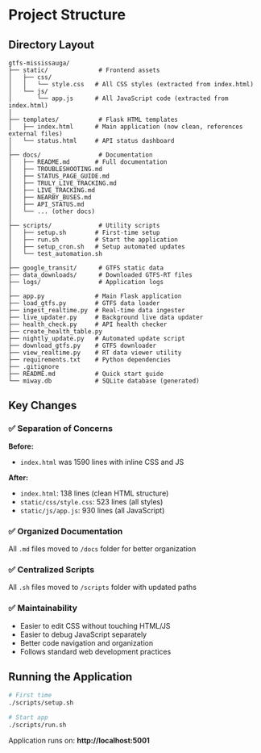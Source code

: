 # Project Structure

## Directory Layout

```
gtfs-mississauga/
├── static/              # Frontend assets
│   ├── css/
│   │   └── style.css   # All CSS styles (extracted from index.html)
│   └── js/
│       └── app.js      # All JavaScript code (extracted from index.html)
│
├── templates/           # Flask HTML templates
│   ├── index.html      # Main application (now clean, references external files)
│   └── status.html     # API status dashboard
│
├── docs/                # Documentation
│   ├── README.md       # Full documentation
│   ├── TROUBLESHOOTING.md
│   ├── STATUS_PAGE_GUIDE.md
│   ├── TRULY_LIVE_TRACKING.md
│   ├── LIVE_TRACKING.md
│   ├── NEARBY_BUSES.md
│   ├── API_STATUS.md
│   └── ... (other docs)
│
├── scripts/             # Utility scripts
│   ├── setup.sh        # First-time setup
│   ├── run.sh          # Start the application
│   ├── setup_cron.sh   # Setup automated updates
│   └── test_automation.sh
│
├── google_transit/      # GTFS static data
├── data_downloads/      # Downloaded GTFS-RT files
├── logs/                # Application logs
│
├── app.py              # Main Flask application
├── load_gtfs.py        # GTFS data loader
├── ingest_realtime.py  # Real-time data ingester
├── live_updater.py     # Background live data updater
├── health_check.py     # API health checker
├── create_health_table.py
├── nightly_update.py   # Automated update script
├── download_gtfs.py    # GTFS downloader
├── view_realtime.py    # RT data viewer utility
├── requirements.txt    # Python dependencies
├── .gitignore
├── README.md           # Quick start guide
└── miway.db            # SQLite database (generated)
```

## Key Changes

### ✅ Separation of Concerns

**Before:** 
- `index.html` was 1590 lines with inline CSS and JS

**After:**
- `index.html`: 138 lines (clean HTML structure)
- `static/css/style.css`: 523 lines (all styles)
- `static/js/app.js`: 930 lines (all JavaScript)

### ✅ Organized Documentation

All `.md` files moved to `/docs` folder for better organization

### ✅ Centralized Scripts

All `.sh` files moved to `/scripts` folder with updated paths

### ✅ Maintainability

- Easier to edit CSS without touching HTML/JS
- Easier to debug JavaScript separately
- Better code navigation and organization
- Follows standard web development practices

## Running the Application

```bash
# First time
./scripts/setup.sh

# Start app
./scripts/run.sh
```

Application runs on: **http://localhost:5001**
